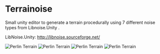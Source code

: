 # Terrainoise
Small unity editor to generate a terrain procedurally using 7 different noise types from Libnoise.Unity .

LibNoise.Unity: http://libnoise.sourceforge.net/


![Perlin Terrain](https://i.imgur.com/2qCj6DS.png)
![Perlin Terrain](https://i.imgur.com/cVCqUuJ.png)
![Perlin Terrain](https://i.imgur.com/A9zjXmB.png)
![Perlin Terrain](https://i.imgur.com/hRr58Oo.png)

